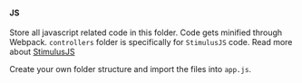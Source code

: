 #### JS

Store all javascript related code in this folder. Code gets minified through Webpack. `controllers` folder is specifically for `StimulusJS` code. Read more about [StimulusJS](https://stimulus.hotwired.dev/)

Create your own folder structure and import the files into `app.js`.
